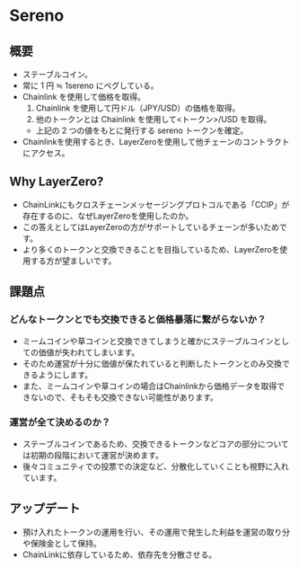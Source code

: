 # Sereno

## 概要

- ステーブルコイン。
- 常に 1 円 ≒ 1sereno にペグしている。
- Chainlink を使用して価格を取得。
  1. Chainlink を使用して円ドル（JPY/USD）の価格を取得。
  2. 他のトークンとは Chainlink を使用して<トークン>/USD を取得。
  - 上記の 2 つの値をもとに発行する sereno トークンを確定。
- Chainlinkを使用するとき、LayerZeroを使用して他チェーンのコントラクトにアクセス。

## Why LayerZero?

- ChainLinkにもクロスチェーンメッセージングプロトコルである「CCIP」が存在するのに、なぜLayerZeroを使用したのか。
- この答えとしてはLayerZeroの方がサポートしているチェーンが多いためです。
- より多くのトークンと交換できることを目指しているため、LayerZeroを使用する方が望ましいです。

## 課題点

### どんなトークンとでも交換できると価格暴落に繋がらないか？
- ミームコインや草コインと交換できてしまうと確かにステーブルコインとしての価値が失われてしまいます。
- そのため運営が十分に価値が保たれていると判断したトークンとのみ交換できるようにします。
- また、ミームコインや草コインの場合はChainlinkから価格データを取得できないので、そもそも交換できない可能性があります。

### 運営が全て決めるのか？

- ステーブルコインであるため、交換できるトークンなどコアの部分については初期の段階において運営が決めます。
- 後々コミュニティでの投票での決定など、分散化していくことも視野に入れています。

## アップデート
- 預け入れたトークンの運用を行い、その運用で発生した利益を運営の取り分や保険金として保持。
- ChainLinkに依存しているため、依存先を分散させる。
